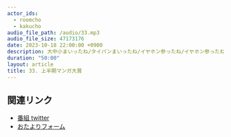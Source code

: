 ```yaml
---
actor_ids:
  - roomcho
  - kakucho
audio_file_path: /audio/33.mp3
audio_file_size: 47173176
date: 2023-10-18 22:00:00 +0900
description: 大中小まいったね/タイパンまいったね/イヤホン参ったね/イヤホン参ったねその２/電気が止まる深い話/「ずく」がない/科学への真摯な眼差し/嬉しくない双子
duration: "50:00"
layout: article
title: 33. 上半期マンガ大賞
---
```


## 関連リンク

- [番組 twitter](https://twitter.com/migikarachi)
- [おたよりフォーム](https://docs.google.com/forms/d/e/1FAIpQLSfCo_pOeUstqHMCWlYCWiUV7CNOls7UOgEKgCIMOYv2IbasfA/viewform)
